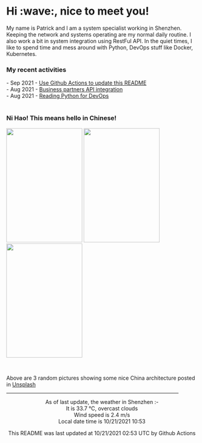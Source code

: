 <h1> Hi :wave:, nice to meet you! </h1>

<!-- <img align='right' src="https://media.giphy.com/media/3o6ZsWiPs8bx32YWyY/giphy.gif" width="300" /> -->

<p alight="left">My name is Patrick and I am a system specialist working in Shenzhen. Keeping the network and systems operating are my normal daily routine. I also work a bit in system integration using RestFul API. In the quiet times, I like to spend time and mess around with Python, DevOps stuff like Docker, Kubernetes.</p>
<h3>My recent activities</h3>
<!-- Activities start -->
- Sep 2021 - <a href='https://docs.github.com/en/actions' target='_blank'>Use Github Actions to update this README</a><br>
- Aug 2021 - <a href='#' target='_blank'>Business partners API integration</a><br>
- Aug 2021 - <a href='https://book.douban.com/subject/34787347/' target='_blank'>Reading Python for DevOps</a><br><!-- Activities end -->
<br>

<h3>Ni Hao! This means hello in Chinese!</h3>
<!-- Picture start -->
<p><img width="200" height="300" src="https://images.unsplash.com/photo-1494551879111-f90636d26075?crop=entropy&cs=tinysrgb&fit=max&fm=jpg&ixid=MnwyNjYzMzV8MHwxfHJhbmRvbXx8fHx8fHx8fDE2MzQ3ODQ4MDg&ixlib=rb-1.2.1&q=80&w=200" /> <img width="200" height="300" src="https://images.unsplash.com/photo-1597311311975-2228c6570140?crop=entropy&cs=tinysrgb&fit=max&fm=jpg&ixid=MnwyNjYzMzV8MHwxfHJhbmRvbXx8fHx8fHx8fDE2MzQ3ODQ4MDg&ixlib=rb-1.2.1&q=80&w=200" /> <img width="200" height="300" src="https://images.unsplash.com/photo-1584862953459-dbd5ee88d805?crop=entropy&cs=tinysrgb&fit=max&fm=jpg&ixid=MnwyNjYzMzV8MHwxfHJhbmRvbXx8fHx8fHx8fDE2MzQ3ODQ4MDg&ixlib=rb-1.2.1&q=80&w=200" /> </p><!-- Picture end -->
<br>
<p>Above are 3 random pictures showing some nice China architecture posted in <a href='https://unsplash.com/' target='_blank'>Unsplash</a></p>

<hr size='8' width='90%'>

<!-- Weather start -->
<p align="center">As of last update, the weather in Shenzhen :- <br>
It is 33.7 &#8451;, overcast clouds<br>
Wind speed is 2.4 m/s<br>
Local date time is 10/21/2021 10:53<br></p><!-- Weather end -->
<!-- Updatetime start -->
<p align="center">This README was last updated at 10/21/2021 02:53 UTC by Github Actions</p><!-- Updatetime end -->
